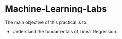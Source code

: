 # Machine-Learning-Labs

The main objective of this practical is to:
* Understand the fundamentals of Linear Regression.

